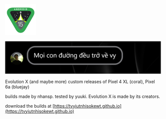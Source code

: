 ### <img src="../15_logo.svg" width="100" height="100">

![](../15_ext.png)

Evolution X (and maybe more) custom releases of Pixel 4 XL (coral), Pixel 6a (bluejay)

builds made by nhansp. tested by yuuki. Evolution X is made by its creators.

download the builds at [https://tvyiutnhisokewt.github.io](https://tvyiutnhisokewt.github.io)
